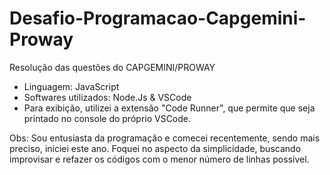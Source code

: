 # Desafio-Programacao-Capgemini-Proway
Resolução das questões do CAPGEMINI/PROWAY

- Linguagem: JavaScript
- Softwares utilizados: Node.Js & VSCode
- Para exibição, utilizei a extensão "Code Runner", que permite que seja printado no console do próprio VSCode. 

Obs: Sou entusiasta da programação e comecei recentemente, sendo mais preciso, iniciei este ano. Foquei no aspecto da simplicidade, buscando improvisar e refazer os códigos com o menor número de linhas possível.
